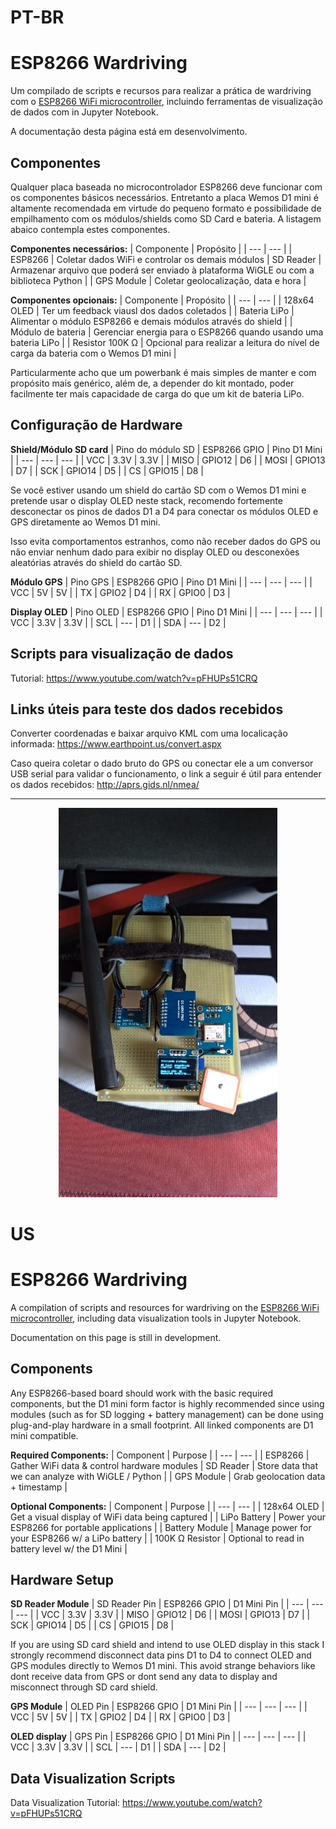 # PT-BR
# ESP8266 Wardriving
Um compilado de scripts e recursos para realizar a prática de wardriving com o [ESP8266 WiFi microcontroller](https://www.espressif.com/en/products/socs/esp8266), incluindo ferramentas de visualização de dados com in Jupyter Notebook.

A documentação desta página está em desenvolvimento.

## Componentes
Qualquer placa baseada no microcontrolador ESP8266 deve funcionar com os componentes básicos necessários. Entretanto a placa Wemos D1 mini é altamente recomendada em virtude do pequeno formato e possibilidade de empilhamento com os módulos/shields como SD Card e bateria. A listagem abaico contempla estes componentes.

**Componentes necessários:**
| Componente | Propósito |
| --- | --- |
| ESP8266 | Coletar dados WiFi e controlar os demais módulos
| SD Reader | Armazenar arquivo que poderá ser enviado à plataforma WiGLE ou com a biblioteca Python |
| GPS Module | Coletar geolocalização, data e hora |

**Componentes opcionais:**
| Componente | Propósito | 
| --- | --- |
| 128x64 OLED | Ter um feedback viausl dos dados coletados |
| Bateria LiPo | Alimentar o módulo ESP8266 e demais módulos através do shield |
| Módulo de bateria | Gerenciar energia para o ESP8266 quando usando uma bateria LiPo |
| Resistor 100K Ω | Opcional para realizar a leitura do nível de carga da bateria com o Wemos D1 mini |

Particularmente acho que um powerbank é mais simples de manter e com propósito mais genérico, além de, a depender do kit montado, poder facilmente ter mais capacidade de carga do que um kit de bateria LiPo.
  
## Configuração de Hardware

**Shield/Módulo SD card** 
| Pino do módulo SD | ESP8266 GPIO | Pino D1 Mini |
| --- | --- | --- |
| VCC | 3.3V | 3.3V |
| MISO | GPIO12 | D6 |
| MOSI | GPIO13 | D7 |
| SCK | GPIO14 | D5 |
| CS | GPIO15 | D8 |

Se você estiver usando um shield do cartão SD com o Wemos D1 mini e pretende usar o display OLED neste stack, recomendo fortemente desconectar os pinos de dados D1 a D4 para conectar os módulos OLED e GPS diretamente ao Wemos D1 mini. 

Isso evita comportamentos estranhos, como não receber dados do GPS ou não enviar nenhum dado para exibir no display OLED ou desconexões aleatórias através do shield do cartão SD.

**Módulo GPS** 
| Pino GPS | ESP8266 GPIO | Pino D1 Mini |
| --- | --- | --- |
| VCC | 5V | 5V |
| TX | GPIO2 | D4 |
| RX | GPIO0 | D3 |

**Display OLED** 
| Pino OLED | ESP8266 GPIO | Pino D1 Mini |
| --- | --- | --- |
| VCC | 3.3V | 3.3V |
| SCL | --- | D1 |
| SDA | --- | D2 |

## Scripts para visualização de dados

Tutorial: https://www.youtube.com/watch?v=pFHUPs51CRQ

## Links úteis para teste dos dados recebidos

Converter coordenadas e baixar arquivo KML com uma localicação informada: https://www.earthpoint.us/convert.aspx

Caso queira coletar o dado bruto do GPS ou conectar ele a um conversor USB serial para validar o funcionamento, o link a seguir é útil para entender os dados recebidos: http://aprs.gids.nl/nmea/

****
<p align="center">
  <img src="https://raw.githubusercontent.com/FelipeOld/ESP8266-Wardriving/master/wardriving_kit.jpg" width="350" title="hover text">
</p>

# US
# ESP8266 Wardriving
A compilation of scripts and resources for wardriving on the [ESP8266 WiFi microcontroller](https://www.espressif.com/en/products/socs/esp8266), including data visualization tools in Jupyter Notebook.

Documentation on this page is still in development.

## Components
Any ESP8266-based board should work with the basic required components, but the D1 mini form factor is highly recommended since using modules (such as for SD logging + battery management) can be done using plug-and-play hardware in a small footprint. All linked components are D1 mini compatible. 

**Required Components:**
| Component | Purpose |
| --- | --- |
| ESP8266 | Gather WiFi data & control hardware modules
| SD Reader | Store data that we can analyze with WiGLE / Python |
| GPS Module | Grab geolocation data + timestamp |

**Optional Components:**
| Component | Purpose | 
| --- | --- |
| 128x64 OLED | Get a visual display of WiFi data being captured |
| LiPo Battery | Power your ESP8266 for portable applications |
| Battery Module | Manage power for your ESP8266 w/ a LiPo battery |
| 100K Ω Resistor | Optional to read in battery level w/ the D1 Mini |
   
## Hardware Setup

**SD Reader Module** 
| SD Reader Pin | ESP8266 GPIO | D1 Mini Pin |
| --- | --- | --- |
| VCC | 3.3V | 3.3V |
| MISO | GPIO12 | D6 |
| MOSI | GPIO13 | D7 |
| SCK | GPIO14 | D5 |
| CS | GPIO15 | D8 |

If you are using SD card shield and intend to use OLED display in this stack I strongly recommend disconnect data pins D1 to D4 to connect OLED and GPS modules directly to Wemos D1 mini. This avoid strange behaviors like dont receive data from GPS or dont send any data to display and misconnect through SD card shield.

**GPS Module** 
| OLED Pin | ESP8266 GPIO | D1 Mini Pin |
| --- | --- | --- |
| VCC | 5V | 5V |
| TX | GPIO2 | D4 |
| RX | GPIO0 | D3 |

**OLED display** 
| GPS Pin | ESP8266 GPIO | D1 Mini Pin |
| --- | --- | --- |
| VCC | 3.3V | 3.3V |
| SCL | --- | D1 |
| SDA | --- | D2 |

## Data Visualization Scripts

Data Visualization Tutorial: https://www.youtube.com/watch?v=pFHUPs51CRQ
